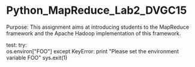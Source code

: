 # Python_MapReduce_Lab2_DVGC15

Purpose:
This assignment aims at introducing students to the MapReduce 
framework and the Apache Hadoop implementation of this framework.


test:
try:  
   os.environ["FOO"]
except KeyError: 
   print "Please set the environment variable FOO"
   sys.exit(1)

